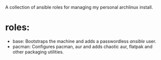 
A collection of ansible roles for managing my personal archlinux install.

# roles:

- base: Bootstraps the machine and adds a passwordless *ansible* user.
- pacman: Configures pacman, aur and adds chaotic aur, flatpak and other packaging utilities.

